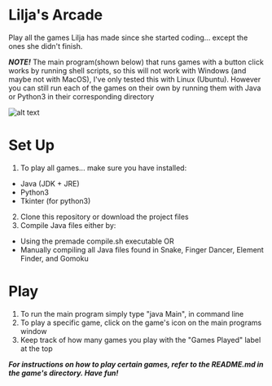# Lilja's Arcade
Play all the games Lilja has made since she started coding... except the ones she didn't finish.

***NOTE!***
The main program(shown below) that runs games with a button click works by running shell scripts, 
so this will not work with Windows (and maybe not with MacOS), I've only tested this with Linux (Ubuntu). However you can still run each of the games on their own by running them with Java or Python3 in their corresponding directory

![alt text](https://github.com/LiljaKiiski/arcade-games/blob/master/images/cover.png)

# Set Up
1. To play all games... make sure you have installed:
- Java (JDK + JRE)
- Python3
- Tkinter (for python3)
2. Clone this repository or download the project files
3. Compile Java files either by:
- Using the premade compile.sh executable OR
- Manually compiling all Java files found in Snake, Finger Dancer, Element Finder, and Gomoku

# Play
1. To run the main program simply type "java Main", in command line
2. To play a specific game, click on the game's icon on the main programs window
3. Keep track of how many games you play with the "Games Played" label at the top

***For instructions on how to play certain games, refer to the README.md in the game's directory. Have fun!***

